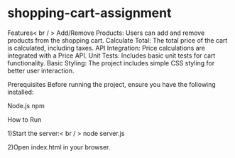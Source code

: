 # shopping-cart-assignment

Features< br / >
Add/Remove Products: Users can add and remove products from the shopping cart.
Calculate Total: The total price of the cart is calculated, including taxes.
API Integration: Price calculations are integrated with a Price API.
Unit Tests: Includes basic unit tests for cart functionality.
Basic Styling: The project includes simple CSS styling for better user interaction.

Prerequisites
Before running the project, ensure you have the following installed:

Node.js
npm

How to Run

1)Start the server:< br / >
    node server.js

2)Open index.html in your browser.
